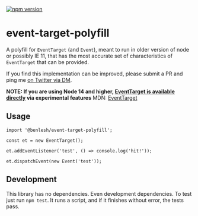 [![npm version](https://badge.fury.io/js/event-target-polyfill.svg)](https://badge.fury.io/js/event-target-polyfill)

# event-target-polyfill

A polyfill for `EventTarget` (and `Event`), meant to run in older version of node or possibly IE 11, that has the most accurate set of characteristics of `EventTarget` that can be provided.

If you find this implementation can be improved, please submit a PR and ping me [on Twitter via DM](https://twitter.com/benlesh).

**NOTE: If you are using Node 14 and higher, [EventTarget is available directly](https://nodejs.org/api/events.html#events_eventtarget_and_event_api) via experimental features**
MDN: [EventTarget](https://developer.mozilla.org/en-US/docs/Web/API/EventTarget)

## Usage

```
import '@benlesh/event-target-polyfill';

const et = new EventTarget();

et.addEventListener('test', () => console.log('hit!'));

et.dispatchEvent(new Event('test'));
```

## Development

This library has no dependencies. Even development dependencies. To test just run `npm test`. It runs a script, and if it finishes without error, the tests pass.

